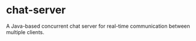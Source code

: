 # chat-server
A Java-based concurrent chat server for real-time communication between multiple clients.
